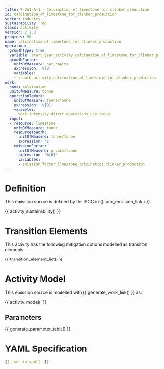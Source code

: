 ```yaml
---
title: T-2A1-A-1 - Calcination of limestone for clinker production
id: calcination_of_limestone_for_clinker_production
sector: industry
sustainability: red
class: activity
version: 2.1.0
progress: 50
name: calcination_of_limestone_for_clinker_production
operation:
  growthType: true
  variable: start_year_activity_calcination_of_limestone_for_clinker_production
  growthFactor:
    unitOfMeasure: per_capita
    expression: '%[0]'
    variables:
    - growth_activity_calcination_of_limestone_for_clinker_production
work:
- name: calcination
  unitOfMeasure: tonne
  operationToWork:
    unitOfMeasure: tonne/tonne
    expression: '%[0]'
    variables:
    - work_intensity_direct_operations_use_tonne
  input:
  - resource: limestone
    unitOfMeasure: tonne
    resourceToWork:
      unitOfMeasure: tonne/tonne
      expression: '1'
    emissionFactor:
      unitOfMeasure: g_co2e/tonne
      expression: '%[0]'
      variables:
      - emission_factor_limestone_calcination_clinker_production
---
```

# Definition
This emission source is defined by the IPCC in {{ ipcc_emission_link() }}.


{{ activity_sustainability() }}

# Transition Elements

This activity has the following mitigation options modelled as transition elements:

{{ transition_element_list() }}

# Activity Model
This emission source is modelled with {{ generate_work_link() }} as:

{{ activity_model() }}

## Parameters

{{ generate_parameter_table() }}

# YAML Specification

```yaml
{{ json_to_yaml() }}
```